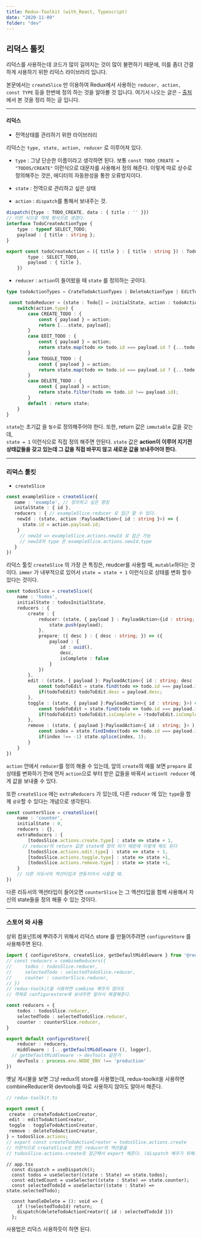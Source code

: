 ```yaml
---
title: Redux-Toolkit (with_React, Typescript)
date: "2020-11-09"
folder: "dev"
---
```


## 리덕스 툴킷

리덕스를 사용하는데 코드가 많이 길어지는 것이 많이 불편하기 때문에, 이를 좀더 간결하게 사용하기 위한 리덕스 라이브러리 입니다.

본문에서는 `createSlice` 만 이용하여 Redux에서 사용하는 `reducer, action, const TYPE` 등을 한번에 정의 하는 것을 알아볼 것 입니다.
여기서 나오는 글은 - [출처]( https://www.youtube.com/watch?v=9lCmbth63k0) 에서 본 것을 정리 하는 글 입니다.

---

#### 리덕스
 - 전역상태를 관리하기 위한 라이브러리
 
리덕스는 `type, state, action, reducer` 로 이루어져 있다. 
- `type` : 그냥 단순한 이름이라고 생각하면 된다.
보통 `const TODO_CREATE = "TODOS/CREATE"`
이런식으로 대문자를 사용해서 정의 해준다.
이렇게 따로 상수로 정의해주는 것은, 에디터의 자동완성을 통한 오류방지이다.

- `state` : 전역으로 관리하고 싶은 상태
- `action` : `dispatch`를 통해서 보내주는 것.

```ts
dispatch({type : TODO_CREATE, data : { title : '' }})
// 이런 식으로 객체 형식으로 생겼다. 
interface TodoCreateActionType {
    type : typeof SELECT_TODO;
    payload : { title : string };
}

export const todoCreateAction = ({ title } : { title : string }) : TodoCreateActionType => ({
        type : SELECT_TODO,
        payload : { title },
    })
```

- `reducer` : `action`이 들어왔을 때 `state` 를 정의하는 곳이다.

```ts
type todoActionTypes = CrateTodoActionTypes | DeleteActionType | EditTodoActionType | ToggleActionType;

 const todoReducer = (state : Todo[] = initialState, action : todoActionTypes) => {
    switch(action.type) {
        case CREATE_TODO : {
            const { payload } = action;
            return [...state, payload];
        }
        case EDIT_TODO : {
            const { payload } = action;
            return state.map(todo => todo.id === payload.id ? {...todo, desc : payload.desc } : todo );
        }
        case TOGGLE_TODO : {
            const { payload } = action;
            return state.map(todo => todo.id === payload.id ? {...todo, isComplete : payload.isComplete } : todo);
        }
        case DELETE_TODO : {
            const { payload } = action;
            return state.filter(todo => todo.id !== payload.id);
        }
        default : return state;
    }
}
```

 `state`는 초기값 을 `필수`로 정의해주어야 한다. 
 또한, return 값은 `immutable` 값을 갖는데,  
 `state = 1` 이런식으로 직접 정의 해주면 안된다. `state` 값은  __action이 이루어 지기전 상태값들을 갖고 있는데 그 값을 직접 바꾸지 않고 새로운 값을 보내주어야 한다.__ 
 
---

### 리덕스 툴킷

- `createSlice` 

```ts
const exampleSlice = createSlice({
   name : 'example', // 정의하고 싶은 명칭 
   initalState : { id }, 
   reducers : { // exampleSlice.reducer 로 접근 할 수 있다.
    newId : (state, action :PayloadAction<{ id : string }>) => {
      state.id = action.payload.id;
    }
     // newId => exampleSlice.actions.newId 로 접근 가능
     // newId의 type 은 exampleSlice.actions.newId.type
   }
})
```

리덕스 툴킷 `createSlice` 의 가장 큰 특징은, reudcer를 사용할 때, `mutable`하다는 것이다. `immer` 가 내부적으로 있어서 `state = state + 1` 이런식으로 상태를 변화 할수 있다는 것이다.


```ts
const todosSlice = createSlice({
    name : 'todos',
    initialState : todosInitialState,
    reducers : {
        create : {
            reducer: (state, { payload } : PayloadAction<{id : string; desc: string; isComplete : boolean; }>) => {
                state.push(payload);
            },
            prepare: ({ desc } : { desc : string; }) => ({
                payload : {
                    id : uuid(),
                    desc,
                    isComplete : false
                }
            })
        },
        edit : (state, { payload }: PayloadAction<{ id : string; desc : string; }>) => {
            const todoToEdit = state.find(todo => todo.id === payload.id);
            if(todoToEdit) todoToEdit.desc = payload.desc;
        },
        toggle : (state, { payload }:PayloadAction<{ id : string; }>) => {
            const todoToEdit = state.find(todo => todo.id === payload.id);
            if(todoToEdit) todoToEdit.isComplete = !todoToEdit.isComplete;
        },
        remove : (state, { payload }:PayloadAction<{ id : string; }> ) =>{
            const index = state.findIndex(todo => todo.id === payload.id);
            if(index !== -1) state.splice(index, 1);
        }
    }
})
```

`action` 안에서 `reducer`를 정의 해줄 수 있는데, 앞의 `create`의 예를 보면 `prepare` 로 상태를 변화하기 전에 먼저 `action`으로 부터 받은 값들을 바꿔서 `action의 reducer` 에게 값을 보내줄 수 있다. 

또한 `createSlice` 에는 `extraReducers` 가 있는데, 다른 `reducer` 에 있는 `type`을 함께 `공유`할 수 있다는 개념으로 생각된다.

```ts
const counterSlice = createSlice({
    name : 'counter',
    initialState : 0,
    reducers : {},
    extraReducers : {
        [todosSlice.actions.create.type] : state => state + 1,
      // reducer의 return 값은 state에 정의 되기 때문에 이렇게 해도 된다
        [todosSlice.actions.edit.type] : state => state + 1,
        [todosSlice.actions.toggle.type] : state => state +1,
        [todosSlice.actions.remove.type] : state => state +1,
    }
    // 다른 리듀서의 액션타입과 연동지어서 사용할 때.
})
```
다른 리듀서의 액션타입이 들어오면 `counterSlice` 는 그 액션타입을 함께 사용해서 자신의 state들을 정의 해줄 수 있는 것이다.

---
### 스토어 와 사용

 상위 컴포넌트에 뿌려주기 위해서 리덕스 store 를 만들어주려면 `configureStore` 를 사용해주면 된다.
 
```ts
import { configureStore, createSlice, getDefaultMiddleware } from '@reduxjs/toolkit';
// const reducers = combineReducers({
//     todos : todosSlice.reducer,
//     selectedTodo : selectedTodoSlice.reducer,
//     counter : counterSlice.reducer,
// })
// redux-toolkit을 사용하면 combine 해주지 않아도
// 객체로 configurestore에 보내주면 알아서 해결해준다.

const reducers = {
    todos : todosSlice.reducer,
    selectedTodo : selectedTodoSlice.reducer,
    counter : counterSlice.reducer,
}

export default configureStore({
    reducer : reducers,
    middleware : [...getDefaultMiddleware (), logger],
  // getDefaultMiddleware -> devTools 같은거
    devTools : process.env.NODE_ENV !== 'production'
})
```

옛날 게시물을 보면 그냥 redux의 store를 사용했는데, redux-toolkit을 사용하면 combineReducer와 devtools를 따로 사용하지 않아도 알아서 해준다.

```ts
// redux-toolkit.ts

export const {
 create : createTodoActionCreator,
 edit : editTodoActionCreator,
 toggle : toggleTodoActionCreator,
 remove : deleteTodoActionCreator,
} = todosSlice.actions;
// export const createTodoActionCreator = todosSlice.actions.create
// 이런식으로 createSlice로 만든 reducer의 액션들을 
// todosSlice.actions.create로 접근해서 export 해준다. (dispatch 해주기 위해서)

```

```tsx
// app.tsx
  const dispatch = useDispatch();
  const todos = useSelector((state : State) => state.todos);
  const editedCount = useSelector((state : State) => state.counter);
  const selectedTodoId = useSelector((state : State) => state.selectedTodo);

  const handleDelete = (): void => {
    if (!selectedTodoId) return;
    dispatch(deleteTodoActionCreator({ id : selectedTodoId }))
  };
```

사용법은 리덕스 사용하듯이 하면 된다.